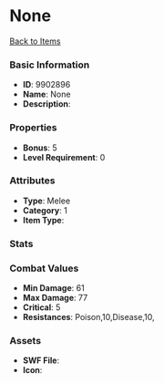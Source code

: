 # None



[Back to Items](../items.md)

### Basic Information

- **ID**: 9902896
- **Name**: None
- **Description**: 

### Properties

- **Bonus**: 5
- **Level Requirement**: 0

### Attributes

- **Type**: Melee
- **Category**: 1
- **Item Type**: 

### Stats


### Combat Values

- **Min Damage**: 61
- **Max Damage**: 77
- **Critical**: 5
- **Resistances**: Poison,10,Disease,10,

### Assets

- **SWF File**: 
- **Icon**: 

